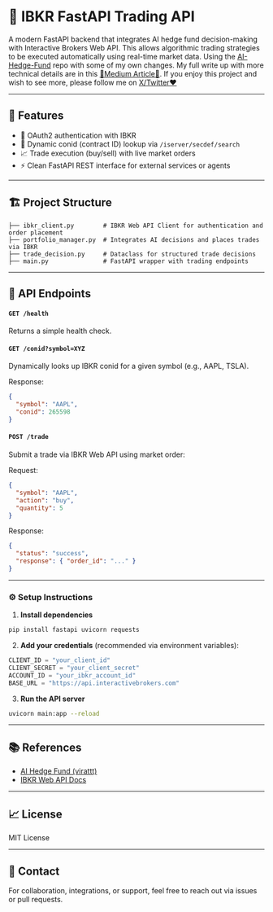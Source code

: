 # 🧠 IBKR FastAPI Trading API

A modern FastAPI backend that integrates AI hedge fund decision-making with Interactive Brokers Web API. This allows algorithmic trading strategies to be executed automatically using real-time market data. Using the [AI-Hedge-Fund](https://github.com/virattt/ai-hedge-fund) repo with some of my own changes. My full write up with more technical details are in this [📜Medium Article📜](https://medium.com/@aristidesai/interactive-broker-web-api-ec01e6cf3de2). If you enjoy this project and wish to see more, please follow me on [X/Twitter❤️](https://x.com/aristidesai)

---

## 📌 Features

- 🔐 OAuth2 authentication with IBKR
- 🔎 Dynamic conid (contract ID) lookup via `/iserver/secdef/search`
- 📈 Trade execution (buy/sell) with live market orders
- ⚡ Clean FastAPI REST interface for external services or agents

---

## 🏗️ Project Structure

```
├── ibkr_client.py        # IBKR Web API Client for authentication and order placement
├── portfolio_manager.py  # Integrates AI decisions and places trades via IBKR
├── trade_decision.py     # Dataclass for structured trade decisions
├── main.py               # FastAPI wrapper with trading endpoints
```

---

## 🚀 API Endpoints

#### `GET /health`
Returns a simple health check.

#### `GET /conid?symbol=XYZ`
Dynamically looks up IBKR conid for a given symbol (e.g., AAPL, TSLA).

Response:
```json
{
  "symbol": "AAPL",
  "conid": 265598
}
```

#### `POST /trade`
Submit a trade via IBKR Web API using market order:

Request:
```json
{
  "symbol": "AAPL",
  "action": "buy",
  "quantity": 5
}
```

Response:
```json
{
  "status": "success",
  "response": { "order_id": "..." }
}
```

---

### ⚙️ Setup Instructions

1. **Install dependencies**
```bash
pip install fastapi uvicorn requests
```

2. **Add your credentials** (recommended via environment variables):
```python
CLIENT_ID = "your_client_id"
CLIENT_SECRET = "your_client_secret"
ACCOUNT_ID = "your_ibkr_account_id"
BASE_URL = "https://api.interactivebrokers.com"
```

3. **Run the API server**
```bash
uvicorn main:app --reload
```

---

## 📚 References

- [AI Hedge Fund (virattt)](https://github.com/virattt/ai-hedge-fund)
- [IBKR Web API Docs](https://www.interactivebrokers.com/campus/ibkr-api-page/web-api-trading/)

---

## 📈 License
MIT License

---

## 💬 Contact
For collaboration, integrations, or support, feel free to reach out via issues or pull requests.
